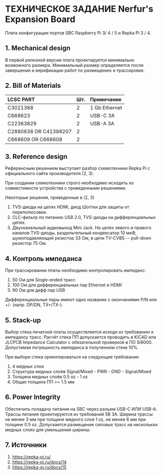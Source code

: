 # ТЕХНИЧЕСКОЕ ЗАДАНИЕ Nerfur's Expansion Board

Плата конфигурации портов SBC Raspberry Pi 3/ 4 / 5 и Repka Pi 3 / 4.

## 1. Mechanical design

В первой релизной версии плата проектируется минимально возможного
размера. Минимальный размер определяется после завершения и
верификации работ по размещению и трассировке.

## 2. Bill of Materials

| LCSC PART             | Шт. | Примечание    |
|:----------------------|:----|:--------------|
| C3021368              | 2   | 1 Gb Ethernet |
| C668623               | 2   | USB-C 3A      |
| C22363829             | 2   | USB-A 3A      |
| C2880638 OR C41398207 | 2   |               |
| C668609 OR C668608    | 2   |               |

## 3. Reference design

Референсным решением выступает разбор схемотехники Repka Pi с официального сайта производителя (2, 3).

При создании схемотехники строго необходимо исходить из совместимости устройства с приведенными решениями.

Некоторые решения, приведенные в (2, 3)
1. TVS-диоды на цепях HDMI, диод Шоттки для защиты от переполюсовки.
2. CLC-фильтр по питанию USB 2.0, TVS-диоды на дифференциальных цепях.
3. Двухканальный аудиовыход Mini Jack. На цепях левого и правого
   каналов TVS-диоды, раздельтельный конденсатор 10 мкФ,
   шумоподавляющий резистор 33 Ом, в цепи TV-CVBS -- pull-down
   резистор 75 Ом.

## 4. Контроль импеданса

При трассировании платы необходимо контролировать импеданс:
1. 50 Ом для  Single-ended трасс
2. 100 Ом для дифференциальных пар Ethernet и HDMI
3. 90 Ом для дифф пар USB

Дифференциальные пары имеют одно название с окончаниями P/N или +/- (напр. DP/DN, TX+/TX-).

## 5. Stack-up

Выбор стека печатной платы осуществляется исходя из требованию к
импедансу трасс. Расчёт стека ПП допускается проводить в KiCAD или
JLCPCB Impedance Calculator с обязательной проверкой в ПО
Si9000. Допустимая погрешность импеданса в полученном стеке 10%.

При выборе стека ориентироваться на следующие требования:
1. 4 медных слоя
2. Структура медных слоёв Signal/Mixed - PWR - GND - Signal/Mixed
3. Толщина медных слоёв 0.5 oz - 1 oz
4. Общая толщина ПП >= 1.5 мм

## 6. Power Integrity

Обеспечить поладачу питания на SBC через разъем USB-C ИЛИ
USB-A. Трассы питания проектируются из требований 5В 3А. Ширина трассы
не менее 3 мм при толщине медного слоя 1 oz, не менее 6 мм при толщине
0.5 oz. Допускается размещение силовых трасс на нескольких медных
слоях для уменьшения ширины.

## 7. Источники

1. https://repka-pi.ru/
2. https://repka-pi.ru/docs/14
3. https://repka-pi.ru/docs/15
